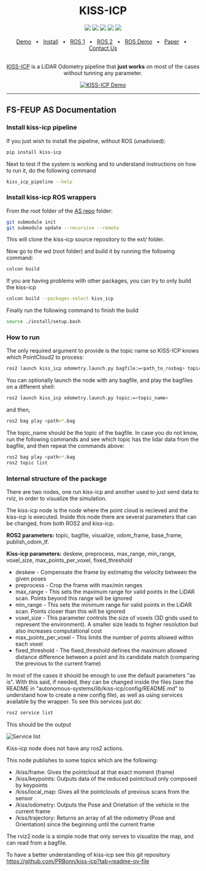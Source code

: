 <div align="center">
    <h1>KISS-ICP</h1>
    <a href="https://github.com/PRBonn/kiss-icp/releases"><img src="https://img.shields.io/github/v/release/PRBonn/kiss-icp?label=version" /></a>
    <a href="https://github.com/PRBonn/kiss-icp/blob/main/LICENSE"><img src="https://img.shields.io/github/license/PRBonn/kiss-icp" /></a>
    <a href="https://github.com/PRBonn/kiss-icp/blob/main/"><img src="https://img.shields.io/badge/Linux-FCC624?logo=linux&logoColor=black" /></a>
    <a href="https://github.com/PRBonn/kiss-icp/blob/main/"><img src="https://img.shields.io/badge/Windows-0078D6?st&logo=windows&logoColor=white" /></a>
    <a href="https://github.com/PRBonn/kiss-icp/blob/main/"><img src="https://img.shields.io/badge/mac%20os-000000?&logo=apple&logoColor=white" /></a>
    <br />
    <br />
    <a href=https://user-images.githubusercontent.com/21349875/219626075-d67e9165-31a2-4a1b-8c26-9f04e7d195ec.mp4>Demo</a>
    <span>&nbsp;&nbsp;•&nbsp;&nbsp;</span>
    <a href="https://github.com/PRBonn/kiss-icp/blob/main/README.md#Install">Install</a>
    <span>&nbsp;&nbsp;•&nbsp;&nbsp;</span>
    <a href="https://github.com/PRBonn/kiss-icp/blob/main/ros">ROS 1</a>
    <span>&nbsp;&nbsp;•&nbsp;&nbsp;</span>
    <a href="https://github.com/PRBonn/kiss-icp/blob/main/ros">ROS 2</a>
    <span>&nbsp;&nbsp;•&nbsp;&nbsp;</span>
    <a href=https://user-images.githubusercontent.com/21349875/214578180-b1d2431c-8fff-440e-aa6e-99a1d85989b5.mp4
>ROS Demo</a>
    <span>&nbsp;&nbsp;•&nbsp;&nbsp;</span>
    <a href=https://www.ipb.uni-bonn.de/wp-content/papercite-data/pdf/vizzo2023ral.pdf>Paper</a>
    <span>&nbsp;&nbsp;•&nbsp;&nbsp;</span>
    <a href=https://github.com/PRBonn/kiss-icp/issues>Contact Us</a>
  <br />
  <br />

[KISS-ICP](https://www.ipb.uni-bonn.de/wp-content/papercite-data/pdf/vizzo2023ral.pdf) is a LiDAR Odometry pipeline that **just works** on most of the cases without tunning any parameter.

  <p align="center">
    <a href="https://user-images.githubusercontent.com/21349875/219626075-d67e9165-31a2-4a1b-8c26-9f04e7d195ec.mp4"><img alt="KISS-ICP Demo" src="https://user-images.githubusercontent.com/21349875/211829074-474bec08-0129-4e34-85e7-62265e44a7de.png"></a>
  </p>
</div>

<hr />

## FS-FEUP AS Documentation

### Install kiss-icp pipeline

If you just wish to install the pipeline, without ROS (unadvised):

```sh
pip install kiss-icp
```

Next to test if the system is working and to understand instructions on how to run it, do the following command

```sh
kiss_icp_pipeline --help
```

### Install kiss-icp ROS wrappers

From the root folder of the [AS repo](https://github.com/fs-feup/autonomous-systems/tree/main) folder:

```sh
git submodule init
git submodule update --recursive --remote
```

This will clone the kiss-icp source repository to the ext/ folder.

Now go to the wd (root folder) and build it by running the following command:

```sh
colcon build
```

If you are having problems with other packages, you can try to only build the kiss-icp

```sh
colcon build --packages-select kiss_icp
```

Finally run the following command to finish the build

```sh
source ./install/setup.bash
```

### How to run

The only required argument to provide is the
 topic name so KISS-ICP knows which PointCloud2 to process:

```sh
ros2 launch kiss_icp odometry.launch.py bagfile:=<path_to_rosbag> topic:=<topic_name>
```

You can optionally launch the node with any bagfile, and play the bagfiles on a different shell:
```sh
ros2 launch kiss_icp odometry.launch.py topic:=<topic_name>
```
and then,

```sh
ros2 bag play <path>*.bag
```

The topic_name should be the topic of the bagfile. In case you do not know, run the following commands and see which topic has the lidar data from the bagfile, and then repeat the commands above:

```sh
ros2 bag play <path>*.bag
ros2 topic list
```

### Internal structure of the package

There are two nodes, one run kiss-icp and another used to just send data to rviz, in order to visualize the simulation.

The kiss-icp node is the node where the point cloud is recieved and the kiss-icp is executed. Inside this node there are several parameters that can be changed, from both ROS2 and kiss-icp.

**ROS2 parameters:** topic, bagfile, visualize, odom_frame, base_frame, publish_odom_tf.

**Kiss-icp parameters:** deskew, preprocess, max_range, min_range, voxel_size, max_points_per_voxel, fixed_threshold


* deskew - Compensate the frame by estimatng the velocity between the given poses
* preprocess - Crop the frame with max/min ranges
* max_range - This sets the maximum range for valid points in the LiDAR scan. Points beyond this range will be ignored
* min_range - This sets the minimum range for valid points in the LiDAR scan. Points closer than this will be ignored
* voxel_size - This parameter controls the size of voxels (3D grids used to represent the environment). A smaller size leads to higher resolution but also increases computational cost
* max_points_per_voxel - This limits the number of points allowed within each voxel
* fixed_threshold - The fixed_threshold defines the maximum allowed distance difference between a point and its candidate match (comparing the previous to the current frame)

In most of the cases it should be enough to use the default parameters "as is". With this said, if needed, they can be changed inside the files (see the README in "autonomous-systems/lib/kiss-icp/config/README.md" to understand how to create a new config file), as well as using services available by the wrapper. To see this services just do:

```sh
ros2 service list
```

This should be the output

![Service list](./assets/kiss_icp/Screenshot%20from%202024-02-09%2009-35-54.png)

Kiss-icp node does not have any ros2 actions.

This node publishes to some topics which are the following:

* /kiss/frame: Gives the pointcloud at that exact moment (frame)
* /kiss/keypoints: Outputs data of the reduced pointcloud only composed by keypoints
* /kiss/local_map: Gives all the pointclouds of previous scans from the sensor
* /kiss/odometry: Outputs the Pose and Orietation of the vehicle in the current frame
* /kiss/trajectory: Returns an array of all the odometry (Pose and Orientation) since the beginning until the current frame

The rviz2 node is a simple node that only serves to visualize the map, and can read from a bagfile.

To have a better understanding of kiss-icp see this git repository https://github.com/PRBonn/kiss-icp?tab=readme-ov-file

